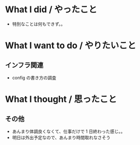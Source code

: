 # What I did / やったこと
- 特別なことは何もできず。。

# What I want to do / やりたいこと
## インフラ関連
- config の書き方の調査

# What I thought / 思ったこと
## その他
- あんまり体調良くなくて、仕事だけで 1 日終わった感じ。。
- 明日は外出予定なので、あんまり時間取れなさそう
